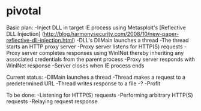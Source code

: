 pivotal
=======

Basic plan:
-Inject DLL in target IE process using Metasploit's [Reflective DLL Injection] (http://blog.harmonysecurity.com/2008/10/new-paper-reflective-dll-injection.html)
-DLL's DllMain launches a thread
-The thread starts an HTTP proxy server
-Proxy server listens for HTTP(S) requests
-Proxy server completes responses using WinINet thereby inheriting any associated credentials from the parent process
-Proxy server responds with WinINet response
-Server closes when IE process ends

Current status:
-DllMain launches a thread
-Thread makes a request to a predetermined URL
-Thread writes response to a file
-?
-Profit

To be done:
-Listening for HTTP(S) requests
-Performing arbitrary HTTP(S) requests
-Relaying request response
